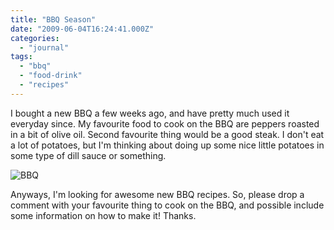 ```yaml
---
title: "BBQ Season"
date: "2009-06-04T16:24:41.000Z"
categories: 
  - "journal"
tags: 
  - "bbq"
  - "food-drink"
  - "recipes"
---
```


I bought a new BBQ a few weeks ago, and have pretty much used it everyday since. My favourite food to cook on the BBQ are peppers roasted in a bit of olive oil. Second favourite thing would be a good steak. I don't eat a lot of potatoes, but I'm thinking about doing up some nice little potatoes in some type of dill sauce or something.

![BBQ](http://farm4.static.flickr.com/3631/3495536450_98f2121e5d.jpg?v=0)

Anyways, I'm looking for awesome new BBQ recipes. So, please drop a comment with your favourite thing to cook on the BBQ, and possible include some information on how to make it! Thanks.
